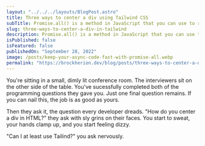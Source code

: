 ```yaml
---
layout: "../../../layouts/BlogPost.astro"
title: Three ways to center a div using Tailwind CSS
subTitle: Promise.all() is a method in JavaScript that you can use to resolve your Promises in parallel. It  returns a Promise with the results of the promises passed in.
slug: three-ways-to-center-a-div-in-tailwind
description: Promise.all() is a method in JavaScript that you can use to resolve your Promises in parallel. It  returns a Promise with the results of the promises passed in.
isPublished: false
isFeatured: false
publishedOn: "September 28, 2022"
image: /posts/keep-your-async-code-fast-with-promise-all.webp
permalink: "https://brockherion.dev/blog/posts/three-ways-to-center-a-div-in-tailwind"
---
```


You're sitting in a small, dimly lit conference room. The interviewers sit on the other side of the table. You've sucessfully completed both of the programming questions they gave you. Just one final question remains. If you can nail this, the job is as good as yours.

Then they ask it, the question every developer dreads. "How do you center a div in HTML?" they ask with sly grins on their faces. You start to sweat, your hands clamp up, and you start feeling dizzy.

"Can I at least use Tailind?" you ask nervously.


